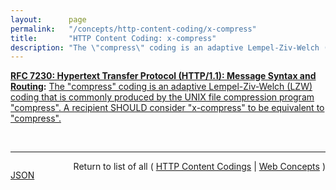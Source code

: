 ```yaml
---
layout:      page
permalink:   "/concepts/http-content-coding/x-compress"
title:       "HTTP Content Coding: x-compress"
description: "The \"compress\" coding is an adaptive Lempel-Ziv-Welch (LZW) coding that is commonly produced by the UNIX file compression program \"compress\". A recipient SHOULD consider \"x-compress\" to be equivalent to \"compress\"."
---
```


**[RFC 7230: Hypertext Transfer Protocol (HTTP/1.1): Message Syntax and Routing](/specs/IETF/RFC/7230 "The Hypertext Transfer Protocol (HTTP) is an application-level protocol for distributed, collaborative, hypertext information systems. HTTP has been in use by the World Wide Web global information initiative since 1990. This document provides an overview of HTTP architecture and its associated terminology, defines the &#34;http&#34; and &#34;https&#34; Uniform Resource Identifier (URI) schemes, defines the HTTP/1.1 message syntax and parsing requirements, and describes general security concerns for implementations."):** [The "compress" coding is an adaptive Lempel-Ziv-Welch (LZW) coding that is commonly produced by the UNIX file compression program "compress". A recipient SHOULD consider "x-compress" to be equivalent to "compress".](http://tools.ietf.org/html/rfc7230#section-4.2.1 "Read documentation for HTTP Content Coding &#34;x-compress&#34;")

<br/>
<hr/>

<p style="float : left"><a href="./x-compress.json" title="JSON representing this particular Web Concept value">JSON</a></p>
<p style="text-align: right">Return to list of all ( <a href="../http-content-codings">HTTP Content Codings</a> | <a href="../">Web Concepts</a> )</p>
